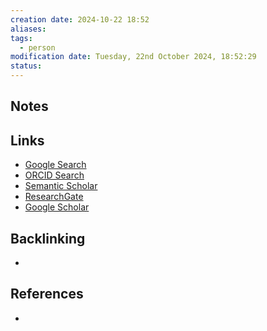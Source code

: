 ```yaml
---
creation date: 2024-10-22 18:52
aliases: 
tags:
  - person
modification date: Tuesday, 22nd October 2024, 18:52:29
status:
---
```


## Notes

## Links

- [Google Search](https://www.google.com/search?q=Crystal+Huiyi+Ong)
- [ORCID Search](https://orcid.org/orcid-search/search?searchQuery=Crystal%20Huiyi%20Ong)
- [Semantic Scholar](https://www.semanticscholar.org/search?q=Crystal%20Huiyi%20Ong&sort=relevance)
- [ResearchGate](https://www.researchgate.net/search?q=Crystal%20Huiyi%20Ong)
- [Google Scholar](https://scholar.google.com/scholar?q=Crystal+Huiyi+Ong)

## Backlinking

+

## References

+
